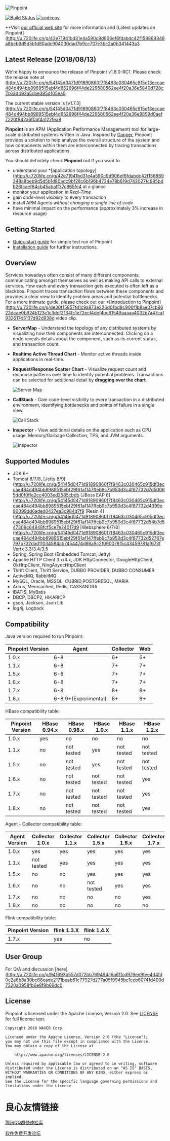 

![Pinpoint](web/src/main/webapp/images/logo.png)

[![Build Status](https://travis-ci.org/naver/pinpoint.svg?branch=master)](https://travis-ci.org/naver/pinpoint)
[![codecov](https://codecov.io/gh/naver/pinpoint/branch/master/graph/badge.svg)](https://codecov.io/gh/naver/pinpoint)

**Visit [our official web site](http://u.720life.cn/g/de30f15857fd1c9a973e226d01bd8c900f1b8ae07cb8622dcae0b924b123c1c3)  for more information and [Latest updates on Pinpoint](http://u.720life.cn/g/42e71941bd31e4a590c9d906ef6fdabdc42f158869348a8beb9d5d5b1d80adc904030dad7b9cc707e3bc2a0b341443a3   

## Latest Release (2018/08/13)
We're happy to announce the release of Pinpoint v1.8.0-RC1.
Please check the release note at (http://u.720life.cn/g/54145d0471d91890860f7f8463c030465c915df3eccae484d494bb8989515ebf4d652696f44de229580562ee4f20a36e5840d728c7c63d493a5cbe395d105ea0 

The current stable version is [v1.7.3](http://u.720life.cn/g/54145d0471d91890860f7f8463c030465c915df3eccae484d494bb8989515ebf4d652696f44de229580562ee4f20a36e9859d0aef7220f842a6f0af4a122fea9 

**Pinpoint** is an APM (Application Performance Management) tool for large-scale distributed systems written in Java. Inspired by [Dapper](http://u.720life.cn/g/34e2e041e0a09d204ff62d1d75406c00309c65f46aac80b52bb829aec40806fb096d50830fa555a0f1c400f7f1529bba  "Google Dapper"), Pinpoint provides a solution to help analyze the overall structure of the system and how components within them are interconnected by tracing transactions across distributed applications.

You should definitely check **Pinpoint** out If you want to

* understand your *[application topology](http://u.720life.cn/g/42e71941bd31e4a590c9d906ef6fdabdc42f158869348a8beb9d5d5b1d80adc9bf28c6b196b4734e78b619d742027fc985bdb26fcaef64cb45abaff37c865fe4  at a glance
* monitor your application in *Real-Time*
* gain *code-level visibility* to every transaction
* install APM Agents *without changing a single line of code*
* have minimal impact on the performance (approximately 3% increase in resource usage)

## Getting Started
 * [Quick-start guide](http://u.720life.cn/g/54145d0471d91890860f7f8463c030465c915df3eccae484d494bb8989515ebf65f62163005578de223a5ac707e2612f62c03e82f69cc436737656b69618a1c5)  for simple test run of Pinpoint
 * [Installation guide](http://u.720life.cn/g/54145d0471d91890860f7f8463c030465c915df3eccae484d494bb8989515ebfa51af3a5ee79c9bb3566c7693711563ed378b4c416ff730948e2b650c94bece9c10e09fe5dfdd7e5ae17df65a366d97b)  for further instructions.
 
## Overview
Services nowadays often consist of many different components, communicating amongst themselves as well as making API calls to external services. How each and every transaction gets executed is often left as a blackbox. Pinpoint traces transaction flows between these components and provides a clear view to identify problem areas and potential bottlenecks. 
For a more intimate guide, please check out our *[Introduction to Pinpoint](http://u.720life.cn/g/de30f15857fd1c9a973e226d01bd8c900f1b8ae07cb8622dcae0b924b123c1c3dcf2134fc1e72ecf4def4bc61549aaaaa4032e7a47caf93261743137d92d938d  video clip.

* **ServerMap** - Understand the topology of any distributed systems by visualizing how their components are interconnected. Clicking on a node reveals details about the component, such as its current status, and transaction count.
* **Realtime Active Thread Chart** - Monitor active threads inside applications in real-time.
* **Request/Response Scatter Chart** - Visualize request count and response patterns over time to identify potential problems. Transactions can be selected for additional detail by **dragging over the chart**.

  ![Server Map](doc/images/ss_server-map.png)

* **CallStack** - Gain code-level visibility to every transaction in a distributed environment, identifying bottlenecks and points of failure in a single view.

  ![Call Stack](doc/images/ss_call-stack.png)

* **Inspector** - View additional details on the application such as CPU usage, Memory/Garbage Collection, TPS, and JVM arguments.

  ![Inspector](doc/images/ss_inspector.png)

## Supported Modules
* JDK 6+
* Tomcat 6/7/8, [Jetty 8/9](http://u.720life.cn/g/54145d0471d91890860f7f8463c030465c915df3eccae484d494bb8989515ebf29f61af147ffeb9c7b950d3c4f87732d7d50065dd0f0ffe2cc4003ed2585cbdb  [JBoss EAP 6](http://u.720life.cn/g/54145d0471d91890860f7f8463c030465c915df3eccae484d494bb8989515ebf29f61af147ffeb9c7b950d3c4f87732d4399e90099dd6aded0427ea3c984d7f9  [Resin 4](http://u.720life.cn/g/54145d0471d91890860f7f8463c030465c915df3eccae484d494bb8989515ebf29f61af147ffeb9c7b950d3c4f87732d54b7d547308c64848fcf5ce7e24017d9  [Websphere 6/7/8](http://u.720life.cn/g/54145d0471d91890860f7f8463c030465c915df3eccae484d494bb8989515ebf29f61af147ffeb9c7b950d3c4f87732d52767e797b732dad11034584ab7454474d66a9c2f090076f5c43459781af673f  [Vertx 3.3/3.4/3.5](http://u.720life.cn/g/54145d0471d91890860f7f8463c030465c915df3eccae484d494bb8989515ebf29f61af147ffeb9c7b950d3c4f87732d7bcb62a1f7c5d8d9d0e603e11cbe181d) 
* Spring, Spring Boot (Embedded Tomcat, Jetty)
* Apache HTTP Client 3.x/4.x, JDK HttpConnector, GoogleHttpClient, OkHttpClient, NingAsyncHttpClient
* Thrift Client, Thrift Service, DUBBO PROVIDER, DUBBO CONSUMER
* ActiveMQ, RabbitMQ
* MySQL, Oracle, MSSQL, CUBRID,POSTGRESQL, MARIA
* Arcus, Memcached, Redis, CASSANDRA
* iBATIS, MyBatis
* DBCP, DBCP2, HIKARICP
* gson, Jackson, Json Lib
* log4j, Logback

## Compatibility

Java version required to run Pinpoint:

Pinpoint Version | Agent | Collector | Web
---------------- | ----- | --------- | ---
1.0.x | 6-8 | 6+ | 6+
1.1.x | 6-8 | 7+ | 7+
1.5.x | 6-8 | 7+ | 7+
1.6.x | 6-8 | 7+ | 7+
1.7.x | 6-8 | 8+ | 8+
1.8.x | 6-8  9+(Experimental) | 8+ | 8+ 

HBase compatibility table:

Pinpoint Version | HBase 0.94.x | HBase 0.98.x | HBase 1.0.x | HBase 1.1.x | HBase 1.2.x
---------------- | ------------ | ------------ | ----------- | ----------- | -----------
1.0.x | yes | no | no | no | no
1.1.x | no | not tested | yes | not tested | not tested
1.5.x | no | not tested | yes | not tested | not tested
1.6.x | no | not tested | not tested | not tested | yes
1.7.x | no | not tested | not tested | not tested | yes
1.8.x | no | not tested | not tested | not tested | yes

Agent - Collector compatibility table:

Agent Version | Collector 1.0.x | Collector 1.1.x | Collector 1.5.x | Collector 1.6.x | Collector 1.7.x | Collector 1.8.x
------------- | --------------- | --------------- | --------------- | --------------- | --------------- | ---------------
1.0.x | yes | yes | yes | yes | yes | yes
1.1.x | not tested | yes | yes | yes | yes | yes
1.5.x | no | no | yes | yes | yes | yes
1.6.x | no | no | not tested | yes | yes | yes
1.7.x | no | no | no | no | yes | yes
1.8.x | no | no | no | no | no | yes

Flink compatibility table:

Pinpoint Version | flink 1.3.X | flink 1.4.X
---------------- | ----------- | ----------- 
1.7.x | yes | no |

## User Group
For Q/A and discussion [here](http://u.720life.cn/g/941693b557d072bb769494a6a61fcd979ee9fee4d4fd0c2a6b8a30bc68eade2171beab61c77927d277a05f9945bc1ceb60741d400d7320a0958fb6e8f9b69dc0 

## License
Pinpoint is licensed under the Apache License, Version 2.0.
See [LICENSE](LICENSE) for full license text.

```
Copyright 2018 NAVER Corp.

Licensed under the Apache License, Version 2.0 (the "License");
you may not use this file except in compliance with the License.
You may obtain a copy of the License at

    http://www.apache.org/licenses/LICENSE-2.0

Unless required by applicable law or agreed to in writing, software
distributed under the License is distributed on an "AS IS" BASIS,
WITHOUT WARRANTIES OR CONDITIONS OF ANY KIND, either express or implied.
See the License for the specific language governing permissions and
limitations under the License.
```




 # 良心友情链接

[腾讯QQ群快速检索](http://u.720life.cn/s/8cf73f7c)

[软件免费开发论坛](http://u.720life.cn/s/bbb01dc0)